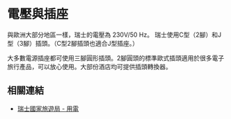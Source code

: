 # 電壓與插座

與歐洲大部分地區一樣，瑞士的電壓為 230V/50 Hz。
瑞士使用C型（2腳）和J型（3腳）插頭。（C型2腳插頭也適合J型插座。）

大多數電源插座都可使用三腳圓形插頭。2腳圓頭的標準歐式插頭適用於很多電子旅行產品，可以放心使用。大部份酒店均可提供插頭轉換器。

## 相關連結

- [瑞士國家旅遊局 - 用電](https://www.myswitzerland.com/zh-hant/planning/about-switzerland/general-facts/general-information/electricity/)
